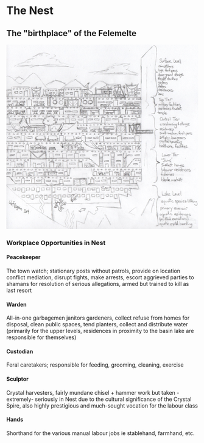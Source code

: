 # The Nest
## The "birthplace" of the Felemelte
 ![The multi-layered Nest city](pics/Nest_Cutaway%20by%20Worf.jpg)


### Workplace Opportunities in Nest
#### Peacekeeper
The town watch; stationary posts without patrols, provide on location conflict mediation, disrupt fights, make arrests, escort aggrieved parties to shamans for resolution of serious allegations, armed but trained to kill as last resort

#### Warden
All-in-one garbagemen janitors gardeners, collect refuse from homes for disposal, clean public spaces, tend planters, collect and distribute water (primarily for the upper levels, residences in proximity to the basin lake are responsible for themselves)

#### Custodian 
Feral caretakers; responsible for feeding, grooming, cleaning, exercise

#### Sculptor
Crystal harvesters, fairly mundane chisel + hammer work but taken -extremely- seriously in Nest due to the cultural significance of the Crystal Spire, also highly prestigious and much-sought vocation for the labour class

#### Hands
Shorthand for the various manual labour jobs ie stablehand, farmhand, etc.
